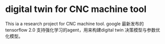 # digital twin for CNC machine tool
This ia a research project for CNC machine tool.
google 最新发布的tensorflow 2.0 支持强化学习的agent，用来构建digital twin 决策模型与参数优化模型。